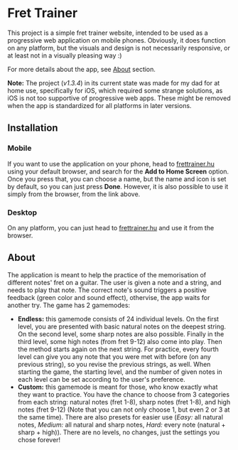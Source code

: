 # Fret Trainer

This project is a simple fret trainer website, intended to be used as a progressive web application on mobile phones. Obviously, it does function on any platform, but the visuals and design is not necessarily responsive, or at least not in a visually pleasing way :)

For more details about the app, see [About](#about) section.

**Note:** The project (*v1.3.4*) in its current state was made for my dad for at home use, specifically for iOS, which required some strange solutions, as iOS is not too supportive of progressive web apps. These might be removed when the app is standardized for all platforms in later versions.


## Installation

### Mobile
If you want to use the application on your phone, head to [frettrainer.hu](https://frettrainer.hu) using your default browser, and search for the **Add to Home Screen** option. Once you press that, you can choose a name, but the name and icon is set by default, so you can just press **Done**. However, it is also possible to use it simply from the browser, from the link above.

### Desktop
On any platform, you can just head to [frettrainer.hu](https://frettrainer.hu) and use it from the browser.



## About

The application is meant to help the practice of the memorisation of different notes' fret on a guitar. The user is given a note and a string, and needs to play that note. The correct note's sound triggers a positive feedback (green color and sound effect), othervise, the app waits for another try. The game has 2 gamemodes:
 - **Endless:** this gamemode consists of 24 individual levels. On the first level, you are presented with basic natural notes on the deepest string. On the second level, some sharp notes are also possible. Finally in the third level, some high notes (from fret 9-12) also come into play. Then the method starts again on the next string. For practice, every fourth level can give you any note that you were met with before (on any previous string), so you revise the previous strings, as well. When starting the game, the starting level, and the number of given notes in each level can be set according to the user's preference.
 - **Custom:** this gamemode is meant for those, who know exactly what they want to practice. You have the chance to choose from 3 categories from each string: natural notes (fret 1-8), sharp notes (fret 1-8), and high notes (fret 9-12) (Note that you can not only choose 1, but even 2 or 3 at the same time). There are also presets for easier use (*Easy:* all natural notes, *Medium:* all natural and sharp notes, *Hard:* every note (natural + sharp + high)). There are no levels, no changes, just the settings you chose forever!

